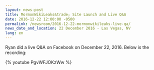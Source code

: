 ```yaml
---
layout: news-post
title: MormonWikiLeaks&trade; Site Launch and Live Q&A 
date: 2016-12-22 12:00:00 -0500
permalink: /newsroom/2016-12-22-mormonwikileaks-live-qa/
news_date_and_location: 22 December 2016 - Las Vegas, NV
lang: en
---
```

Ryan did a live Q&A on Facebook on December 22, 2016. Below is the recording:

{% youtube PgvWFJOKzWw %}
